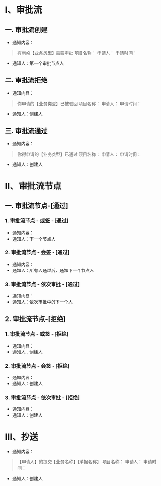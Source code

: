 
# I、审批流

## 一. 审批流创建

- 通知内容： 

> 	有新的【业务类型】需要审批
> 	项目名称：
> 	申请人：
> 	申请时间：

- 通知人：第一个审批节点人

## 二. 审批流拒绝

- 通知内容： 

> 	你申请的【业务类型】已被驳回
> 	项目名称：
> 	申请人：
> 	申请时间：

- 通知人：创建人

## 三. 审批流通过

- 通知内容： 

> 	你得申请的【业务类型】已通过
> 	项目名称：
> 	申请人：
> 	申请时间：

- 通知人：创建人

# II、审批流节点

## 一. 审批流节点-[通过]

### 1. 审批流节点 - 或签 - [通过]

- 通知内容： 
- 通知人：下一个节点人

### 2. 审批流节点 - 会签 - [通过]

- 通知内容： 
- 通知人：所有人通过后，通知下一个节点人

### 3. 审批流节点 - 依次审批 - [通过]

- 通知内容： 
- 通知人：依次审批中的下一个人

## 2. 审批流节点-[拒绝]

### 1. 审批流节点 - 或签 - [拒绝]

- 通知内容： 
- 通知人：创建人

### 2. 审批流节点 - 会签 - [拒绝]

- 通知内容： 
- 通知人：创建人

### 3. 审批流节点 - 依次审批 - [拒绝]

- 通知内容： 
- 通知人：创建人

# III、抄送

- 通知内容： 
 
> 	【申请人】的提交【业务名称】【单据名称】
> 	项目名称：
> 	申请人：
> 	申请时间：
 	
- 通知人：创建人
